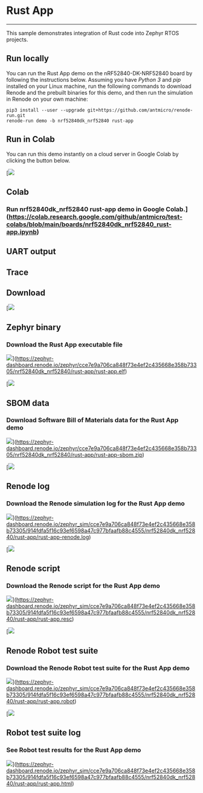 


Rust App
========




---




This sample demonstrates integration of Rust code into Zephyr RTOS projects.



Run locally
-----------




You can run the Rust App demo on the nRF52840\-DK\-NRF52840 board by following
the instructions below. Assuming you have *Python 3* and *pip* installed on your
Linux machine, run the following commands to download Renode and the prebuilt
binaries for this demo, and then run the simulation in Renode on your own
machine:



```
pip3 install --user --upgrade git+https://github.com/antmicro/renode-run.git
renode-run demo -b nrf52840dk_nrf52840 rust-app

```


Run in Colab
------------



You can run this demo instantly on a cloud server in Google Colab by clicking
the button below.



[![](./colab.svg)


Colab
-----


### Run nrf52840dk\_nrf52840 rust\-app demo in Google Colab.](https://colab.research.google.com/github/antmicro/test-colabs/blob/main/boards/nrf52840dk_nrf52840_rust-app.ipynb)


UART output
-----------






Trace
-----







Download
--------




[![](./artifacts.svg)


Zephyr binary
-------------


### Download the Rust App executable file




![](./download.svg)](https://zephyr-dashboard.renode.io/zephyr/cce7e9a706ca848f73e4ef2c435668e358b73305/nrf52840dk_nrf52840/rust-app/rust-app.elf)


[![](./sbom.svg)


SBOM data
---------


### Download Software Bill of Materials data for the Rust App demo




![](./download.svg)](https://zephyr-dashboard.renode.io/zephyr/cce7e9a706ca848f73e4ef2c435668e358b73305/nrf52840dk_nrf52840/rust-app/rust-app-sbom.zip)


[![](./renode-artifacts.svg)


Renode log
----------


### Download the Renode simulation log for the Rust App demo




![](./download.svg)](https://zephyr-dashboard.renode.io/zephyr_sim/cce7e9a706ca848f73e4ef2c435668e358b73305/914fdfa5f16c93ef6598a47c977bfaafb88c4555/nrf52840dk_nrf52840/rust-app/rust-app-renode.log)


[![](./renode-artifacts.svg)


Renode script
-------------


### Download the Renode script for the Rust App demo




![](./download.svg)](https://zephyr-dashboard.renode.io/zephyr_sim/cce7e9a706ca848f73e4ef2c435668e358b73305/914fdfa5f16c93ef6598a47c977bfaafb88c4555/nrf52840dk_nrf52840/rust-app/rust-app.resc)


[![](./renode-artifacts.svg)


Renode Robot test suite
-----------------------


### Download the Renode Robot test suite for the Rust App demo




![](./download.svg)](https://zephyr-dashboard.renode.io/zephyr_sim/cce7e9a706ca848f73e4ef2c435668e358b73305/914fdfa5f16c93ef6598a47c977bfaafb88c4555/nrf52840dk_nrf52840/rust-app/rust-app.robot)


[![](./robot.svg)


Robot test suite log
--------------------


### See Robot test results for the Rust App demo




![](./download.svg)](https://zephyr-dashboard.renode.io/zephyr_sim/cce7e9a706ca848f73e4ef2c435668e358b73305/914fdfa5f16c93ef6598a47c977bfaafb88c4555/nrf52840dk_nrf52840/rust-app/rust-app.html)


